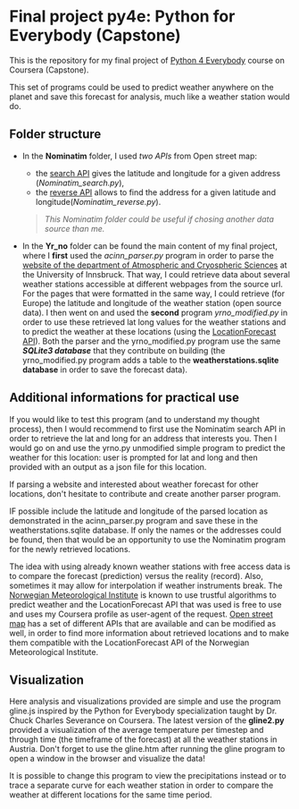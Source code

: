 # Final project py4e: Python for Everybody (Capstone)

This is the repository for my final project of [Python 4 Everybody](https://www.coursera.org/learn/python-data-visualization) course on Coursera (Capstone).

This set of programs could be used to predict weather anywhere on the planet and save this forecast for analysis, much like a weather station would do. 

## Folder structure #

- In the **Nominatim** folder, I used _two APIs_ from Open street map:

  * the [search API](https://nominatim.org/release-docs/latest/api/Search/) gives the latitude and longitude for a given address (_Nominatim_search.py_),
  * the [reverse API](https://nominatim.org/release-docs/latest/api/Reverse/) allows to find the address for a given latitude and longitude(_Nominatim_reverse.py_).
  
  > *This Nominatim folder could be useful if chosing another data source than me.*

- In the **Yr_no** folder can be found the main content of my final project, where I **first** used the _acinn_parser.py_ program in order to parse the [website of the department of Atmospheric and Cryospheric Sciences](https://acinn-data.uibk.ac.at/) at the University of Innsbruck. That way, I could retrieve data about several weather stations accessible at different webpages from the source url. For the pages that were formatted in the same way, I could retrieve (for Europe) the latitude and longitude of the weather station (open source data). I then went on and used the **second** program _yrno_modified.py_ in order to use these retrieved lat long values for the weather stations and to predict the weather at these locations (using the [LocationForecast API](https://developer.yr.no/doc/locationforecast/HowTO/)). Both the parser and the yrno_modified.py program use the same **_SQLite3 database_** that they contribute on building (the yrno_modified.py program adds a table to the **weatherstations.sqlite database** in order to save the forecast data).


## Additional informations for practical use #

If you would like to test this program (and to understand my thought process), then I would recommend to first use the Nominatim search API in order to retrieve the lat and long for an address that interests you. Then I would go on and use the yrno.py unmodified simple program to predict the weather for this location: user is prompted for lat and long and then provided with an output as a json file for this location.

If parsing a website and interested about weather forecast for other locations, don't hesitate to contribute and create another parser program. 

IF possible include the latitude and longitude of the parsed location as demonstrated in the acinn_parser.py program and save these in the weatherstations.sqlite database. If only the names or the addresses could be found, then that would be an opportunity to use the Nominatim program for the newly retrieved locations. 

The idea with using already known weather stations with free access data is to compare the forecast (prediction) versus the reality (record). Also, sometimes it may allow for interpolation if weather instruments break. The [Norwegian Meteorological Institute](https://www.yr.no/en) is known to use trustful algorithms to predict weather and the LocationForecast API that was used is free to use and uses my Coursera profile as user-agent of the request. [Open street map](https://www.openstreetmap.org/) has a set of different APIs that are available and can be modified as well, in order to find more information about retrieved locations and to make them compatible with the LocationForecast API of the Norwegian Meteorological Institute. 

## Visualization #

Here analysis and visualizations provided are simple and use the program gline.js inspired by the Python for Everybody specialization taught by Dr. Chuck Charles Severance on Coursera. The latest version of the **gline2.py** provided a visualization of the average temperature per timestep and through time (the timeframe of the forecast) at all the weather stations in Austria. Don't forget to use the gline.htm after running the gline program to open a window in the browser and visualize the data!

It is possible to change this program to view the precipitations instead or to trace a separate curve for each weather station in order to compare the weather at different locations for the same time period.
